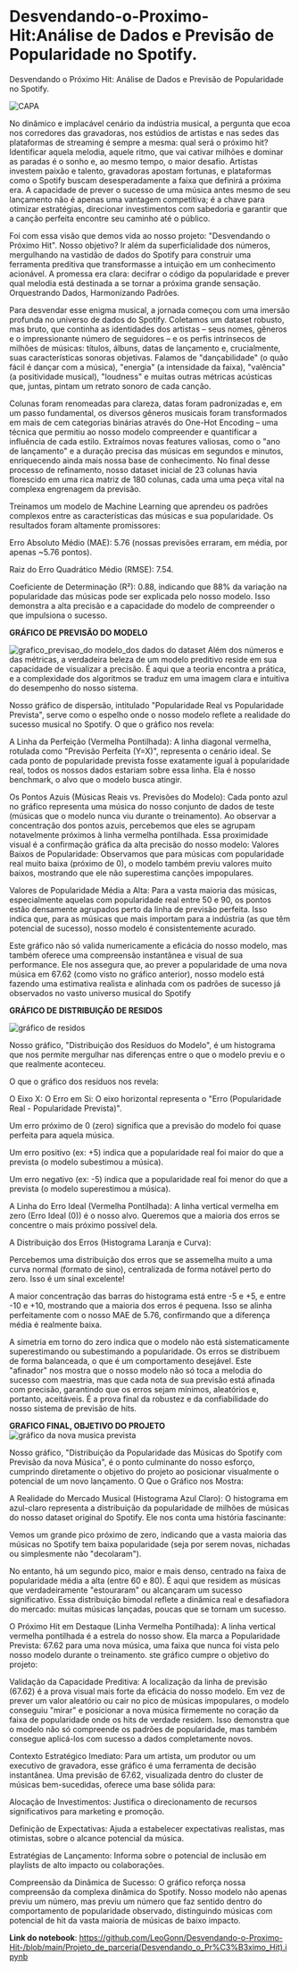 # Desvendando-o-Proximo-Hit:Análise de Dados e Previsão de Popularidade no Spotify.
Desvendando o Próximo Hit: Análise de Dados e Previsão de Popularidade no Spotify.

![CAPA](image/capa_projeto.png)

No dinâmico e implacável cenário da indústria musical, a pergunta que ecoa nos corredores das gravadoras, nos estúdios de artistas e nas sedes das plataformas de streaming é sempre a mesma: qual será o próximo hit? Identificar aquela melodia, aquele ritmo, que vai cativar milhões e dominar as paradas é o sonho e, ao mesmo tempo, o maior desafio. Artistas investem paixão e talento, gravadoras apostam fortunas, e plataformas como o Spotify buscam desesperadamente a faixa que definirá a próxima era. A capacidade de prever o sucesso de uma música antes mesmo de seu lançamento não é apenas uma vantagem competitiva; é a chave para otimizar estratégias, direcionar investimentos com sabedoria e garantir que a canção perfeita encontre seu caminho até o público.

Foi com essa visão que demos vida ao nosso projeto: "Desvendando o Próximo Hit". Nosso objetivo? Ir além da superficialidade dos números, mergulhando na vastidão de dados do Spotify para construir uma ferramenta preditiva que transformasse a intuição em um conhecimento acionável. A promessa era clara: decifrar o código da popularidade e prever qual melodia está destinada a se tornar a próxima grande sensação.
Orquestrando Dados, Harmonizando Padrões.

Para desvendar esse enigma musical, a jornada começou com uma imersão profunda no universo de dados do Spotify. Coletamos um dataset robusto, mas bruto, que continha as identidades dos artistas – seus nomes, gêneros e o impressionante número de seguidores – e os perfis intrínsecos de milhões de músicas: títulos, álbuns, datas de lançamento e, crucialmente, suas características sonoras objetivas. Falamos de "dançabilidade" (o quão fácil é dançar com a música), "energia" (a intensidade da faixa), "valência" (a positividade musical), "loudness" e muitas outras métricas acústicas que, juntas, pintam um retrato sonoro de cada canção.

Colunas foram renomeadas para clareza, datas foram padronizadas e, em um passo fundamental, os diversos gêneros musicais foram transformados em mais de cem categorias binárias através do One-Hot Encoding – uma técnica que permitiu ao nosso modelo compreender e quantificar a influência de cada estilo. Extraímos novas features valiosas, como o "ano de lançamento" e a duração precisa das músicas em segundos e minutos, enriquecendo ainda mais nossa base de conhecimento. No final desse processo de refinamento, nosso dataset inicial de 23 colunas havia florescido em uma rica matriz de 180 colunas, cada uma uma peça vital na complexa engrenagem da previsão.

Treinamos um modelo de Machine Learning que aprendeu os padrões complexos entre as características das músicas e sua popularidade. Os resultados foram altamente promissores:

Erro Absoluto Médio (MAE): 5.76 (nossas previsões erraram, em média, por apenas ~5.76 pontos).

Raiz do Erro Quadrático Médio (RMSE): 7.54.

Coeficiente de Determinação (R²): 0.88, indicando que 88% da variação na popularidade das músicas pode ser explicada pelo nosso modelo. Isso demonstra a alta precisão e a capacidade do modelo de compreender o que impulsiona o sucesso.

**GRÁFICO DE PREVISÃO DO MODELO**

![grafico_previsao_do modelo_dos dados do dataset](image/grafico_popularidade_modelo.png)
 Além dos números e das métricas, a verdadeira beleza de um modelo preditivo reside em sua capacidade de visualizar a precisão. É aqui que a teoria encontra a prática, e a complexidade dos algoritmos se traduz em uma imagem clara e intuitiva do desempenho do nosso sistema.

Nosso gráfico de dispersão, intitulado "Popularidade Real vs Popularidade Prevista", serve como o espelho onde o nosso modelo reflete a realidade do sucesso musical no Spotify.
O que o gráfico nos revela:

A Linha da Perfeição (Vermelha Pontilhada): A linha diagonal vermelha, rotulada como "Previsão Perfeita (Y=X)", representa o cenário ideal. Se cada ponto de popularidade prevista fosse exatamente igual à popularidade real, todos os nossos dados estariam sobre essa linha. Ela é nosso benchmark, o alvo que o modelo busca atingir.

Os Pontos Azuis (Músicas Reais vs. Previsões do Modelo): Cada ponto azul no gráfico representa uma música do nosso conjunto de dados de teste (músicas que o modelo nunca viu durante o treinamento).
Ao observar a concentração dos pontos azuis, percebemos que eles se agrupam notavelmente próximos à linha vermelha pontilhada. Essa proximidade visual é a confirmação gráfica da alta precisão do nosso modelo:
Valores Baixos de Popularidade: Observamos que para músicas com popularidade real muito baixa (próximo de 0), o modelo também previu valores muito baixos, mostrando que ele não superestima canções impopulares.

Valores de Popularidade Média a Alta: Para a vasta maioria das músicas, especialmente aquelas com popularidade real entre 50 e 90, os pontos estão densamente agrupados perto da linha de previsão perfeita. Isso indica que, para as músicas que mais importam para a indústria (as que têm potencial de sucesso), nosso modelo é consistentemente acurado.

Este gráfico não só valida numericamente a eficácia do nosso modelo, mas também oferece uma compreensão instantânea e visual de sua performance. Ele nos assegura que, ao prever a popularidade de uma nova música em 67.62 (como visto no gráfico anterior), nosso modelo está fazendo uma estimativa realista e alinhada com os padrões de sucesso já observados no vasto universo musical do Spotify


**GRÁFICO DE DISTRIBUIÇÃO DE RESIDOS**

![gráfico de residos](image/grafico_residos_modelo.png)

Nosso gráfico, "Distribuição dos Resíduos do Modelo", é um histograma que nos permite mergulhar nas diferenças entre o que o modelo previu e o que realmente aconteceu.

O que o gráfico dos resíduos nos revela:

O Eixo X: O Erro em Si: O eixo horizontal representa o "Erro (Popularidade Real - Popularidade Prevista)".

Um erro próximo de 0 (zero) significa que a previsão do modelo foi quase perfeita para aquela música.

Um erro positivo (ex: +5) indica que a popularidade real foi maior do que a prevista (o modelo subestimou a música).

Um erro negativo (ex: -5) indica que a popularidade real foi menor do que a prevista (o modelo superestimou a música).

A Linha do Erro Ideal (Vermelha Pontilhada): A linha vertical vermelha em zero (Erro Ideal (0)) é o nosso alvo. Queremos que a maioria dos erros se concentre o mais próximo possível dela.

A Distribuição dos Erros (Histograma Laranja e Curva):

Percebemos uma distribuição dos erros que se assemelha muito a uma curva normal (formato de sino), centralizada de forma notável perto do zero. Isso é um sinal excelente!

A maior concentração das barras do histograma está entre -5 e +5, e entre -10 e +10, mostrando que a maioria dos erros é pequena. Isso se alinha perfeitamente com o nosso MAE de 5.76, confirmando que a diferença média é realmente baixa.

A simetria em torno do zero indica que o modelo não está sistematicamente superestimando ou subestimando a popularidade. Os erros se distribuem de forma balanceada, o que é um comportamento desejável.
Este "afinador" nos mostra que o nosso modelo não só toca a melodia do sucesso com maestria, mas que cada nota de sua previsão está afinada com precisão, garantindo que os erros sejam mínimos, aleatórios e, portanto, aceitáveis. É a prova final da robustez e da confiabilidade do nosso sistema de previsão de hits.


**GRAFICO FINAL, OBJETIVO DO PROJETO**
![gráfico da nova musica prevista](image/grafico_musica_nova.png)

Nosso gráfico, "Distribuição da Popularidade das Músicas do Spotify com Previsão da nova Música", é o ponto culminante do nosso esforço, cumprindo diretamente o objetivo do projeto ao posicionar visualmente o potencial de um novo lançamento.
O Que o Gráfico nos Mostra:

A Realidade do Mercado Musical (Histograma Azul Claro): O histograma em azul-claro representa a distribuição da popularidade de milhões de músicas do nosso dataset original do Spotify. Ele nos conta uma história fascinante:

Vemos um grande pico próximo de zero, indicando que a vasta maioria das músicas no Spotify tem baixa popularidade (seja por serem novas, nichadas ou simplesmente não "decolaram").

No entanto, há um segundo pico, maior e mais denso, centrado na faixa de popularidade média a alta (entre 60 e 80). É aqui que residem as músicas que verdadeiramente "estouraram" ou alcançaram um sucesso significativo. Essa distribuição bimodal reflete a dinâmica real e desafiadora do mercado: muitas músicas lançadas, poucas que se tornam um sucesso.

O Próximo Hit em Destaque (Linha Vermelha Pontilhada): A linha vertical vermelha pontilhada é a estrela do nosso show. Ela marca a Popularidade Prevista: 67.62 para uma nova música, uma faixa que nunca foi vista pelo nosso modelo durante o treinamento.
ste gráfico cumpre o objetivo do projeto:

Validação da Capacidade Preditiva: A localização da linha de previsão (67.62) é a prova visual mais forte da eficácia do nosso modelo. Em vez de prever um valor aleatório ou cair no pico de músicas impopulares, o modelo conseguiu "mirar" e posicionar a nova música firmemente no coração da faixa de popularidade onde os hits de verdade residem. Isso demonstra que o modelo não só compreende os padrões de popularidade, mas também consegue aplicá-los com sucesso a dados completamente novos.

Contexto Estratégico Imediato: Para um artista, um produtor ou um executivo de gravadora, esse gráfico é uma ferramenta de decisão instantânea. Uma previsão de 67.62, visualizada dentro do cluster de músicas bem-sucedidas, oferece uma base sólida para:

Alocação de Investimentos: Justifica o direcionamento de recursos significativos para marketing e promoção.

Definição de Expectativas: Ajuda a estabelecer expectativas realistas, mas otimistas, sobre o alcance potencial da música.

Estratégias de Lançamento: Informa sobre o potencial de inclusão em playlists de alto impacto ou colaborações.

Compreensão da Dinâmica de Sucesso: O gráfico reforça nossa compreensão da complexa dinâmica do Spotify. Nosso modelo não apenas previu um número, mas previu um número que faz sentido dentro do comportamento de popularidade observado, distinguindo músicas com potencial de hit da vasta maioria de músicas de baixo impacto.

**Link do notebook**: https://github.com/LeoGonn/Desvendando-o-Proximo-Hit-/blob/main/Projeto_de_parceria(Desvendando_o_Pr%C3%B3ximo_Hit).ipynb
